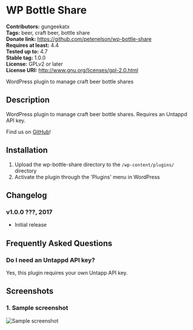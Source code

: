 # WP Bottle Share #
**Contributors:** gungeekatx  
**Tags:** beer, craft beer, bottle share  
**Donate link:** https://github.com/petenelson/wp-bottle-share  
**Requires at least:** 4.4  
**Tested up to:** 4.7  
**Stable tag:** 1.0.0  
**License:** GPLv2 or later  
**License URI:** http://www.gnu.org/licenses/gpl-2.0.html  

WordPress plugin to manage craft beer bottle shares

## Description ##

WordPress plugin to manage craft beer bottle shares.  Requires an Untappd API key.

Find us on [GitHub](https://github.com/petenelson/wp-bottle-share)!

## Installation ##

1. Upload the wp-bottle-share directory to the `/wp-content/plugins/` directory
2. Activate the plugin through the 'Plugins' menu in WordPress

## Changelog ##

### v1.0.0 ???, 2017 ###
* Initial release

## Frequently Asked Questions ##

### Do I need an Untappd API key? ###

Yes, this plugin requires your own Untapp API key.

## Screenshots ##

### 1. Sample screenshot ###
![Sample screenshot](https://raw.githubusercontent.com/petenelson/wp-rest-api-log/master/assets/screenshot-1.png)

